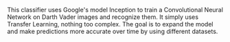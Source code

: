 This classifier uses Google's model Inception to train a Convolutional Neural Network on Darth Vader images and recognize them. It simply uses Transfer Learning, nothing too complex. The goal is to expand the model and make predictions more accurate over time by using different datasets. 
